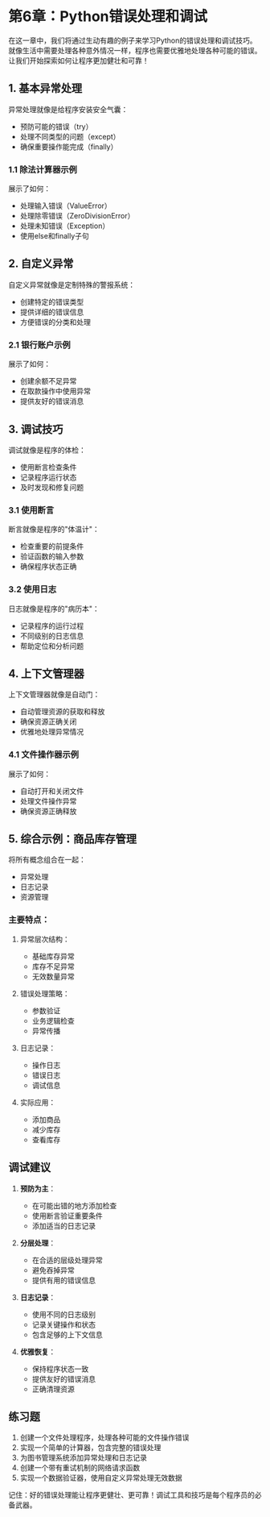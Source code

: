 # 第6章：Python错误处理和调试

在这一章中，我们将通过生动有趣的例子来学习Python的错误处理和调试技巧。就像生活中需要处理各种意外情况一样，程序也需要优雅地处理各种可能的错误。让我们开始探索如何让程序更加健壮和可靠！

## 1. 基本异常处理

异常处理就像是给程序安装安全气囊：
- 预防可能的错误（try）
- 处理不同类型的问题（except）
- 确保重要操作能完成（finally）

### 1.1 除法计算器示例
展示了如何：
- 处理输入错误（ValueError）
- 处理除零错误（ZeroDivisionError）
- 处理未知错误（Exception）
- 使用else和finally子句

## 2. 自定义异常

自定义异常就像是定制特殊的警报系统：
- 创建特定的错误类型
- 提供详细的错误信息
- 方便错误的分类和处理

### 2.1 银行账户示例
展示了如何：
- 创建余额不足异常
- 在取款操作中使用异常
- 提供友好的错误消息

## 3. 调试技巧

调试就像是程序的体检：
- 使用断言检查条件
- 记录程序运行状态
- 及时发现和修复问题

### 3.1 使用断言
断言就像是程序的"体温计"：
- 检查重要的前提条件
- 验证函数的输入参数
- 确保程序状态正确

### 3.2 使用日志
日志就像是程序的"病历本"：
- 记录程序的运行过程
- 不同级别的日志信息
- 帮助定位和分析问题

## 4. 上下文管理器

上下文管理器就像是自动门：
- 自动管理资源的获取和释放
- 确保资源正确关闭
- 优雅地处理异常情况

### 4.1 文件操作器示例
展示了如何：
- 自动打开和关闭文件
- 处理文件操作异常
- 确保资源正确释放

## 5. 综合示例：商品库存管理

将所有概念组合在一起：
- 异常处理
- 日志记录
- 资源管理

### 主要特点：

1. 异常层次结构：
   - 基础库存异常
   - 库存不足异常
   - 无效数量异常

2. 错误处理策略：
   - 参数验证
   - 业务逻辑检查
   - 异常传播

3. 日志记录：
   - 操作日志
   - 错误日志
   - 调试信息

4. 实际应用：
   - 添加商品
   - 减少库存
   - 查看库存

## 调试建议

1. **预防为主**：
   - 在可能出错的地方添加检查
   - 使用断言验证重要条件
   - 添加适当的日志记录

2. **分层处理**：
   - 在合适的层级处理异常
   - 避免吞掉异常
   - 提供有用的错误信息

3. **日志记录**：
   - 使用不同的日志级别
   - 记录关键操作和状态
   - 包含足够的上下文信息

4. **优雅恢复**：
   - 保持程序状态一致
   - 提供友好的错误消息
   - 正确清理资源

## 练习题

1. 创建一个文件处理程序，处理各种可能的文件操作错误
2. 实现一个简单的计算器，包含完整的错误处理
3. 为图书管理系统添加异常处理和日志记录
4. 创建一个带有重试机制的网络请求函数
5. 实现一个数据验证器，使用自定义异常处理无效数据

记住：好的错误处理能让程序更健壮、更可靠！调试工具和技巧是每个程序员的必备武器。 
